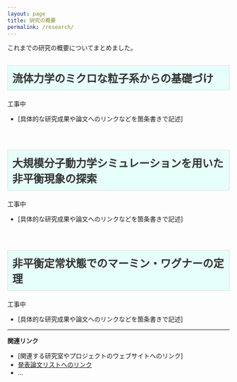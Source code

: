 ```yaml
---
layout: page
title: 研究の概要
permalink: /research/
---
```


これまでの研究の概要についてまとめました。


<h3 class="research-theme" style="font-size: 24px; font-weight: bold; color: #333; padding: 10px; background-color:rgb(230, 255, 250); border: 1px solid #ddd; margin-top: 30px; margin-bottom: 20px;">流体力学のミクロな粒子系からの基礎づけ</h3>


工事中

*   [具体的な研究成果や論文へのリンクなどを箇条書きで記述]


<br>

<h3 class="research-theme" style="font-size: 24px; font-weight: bold; color: #333; padding: 10px; background-color:rgb(230, 255, 250); border: 1px solid #ddd; margin-top: 30px; margin-bottom: 20px;">大規模分子動力学シミュレーションを用いた非平衡現象の探索</h3>


工事中

*   [具体的な研究成果や論文へのリンクなどを箇条書きで記述]

<br>

<h3 class="research-theme" style="font-size: 24px; font-weight: bold; color: #333; padding: 10px; background-color:rgb(230, 255, 250); border: 1px solid #ddd; margin-top: 30px; margin-bottom: 20px;">非平衡定常状態でのマーミン・ワグナーの定理</h3>


工事中

*   [具体的な研究成果や論文へのリンクなどを箇条書きで記述]


---

**関連リンク**

*   [関連する研究室やプロジェクトのウェブサイトへのリンク]
*   [発表論文リストへのリンク](/publications/)
*   ...